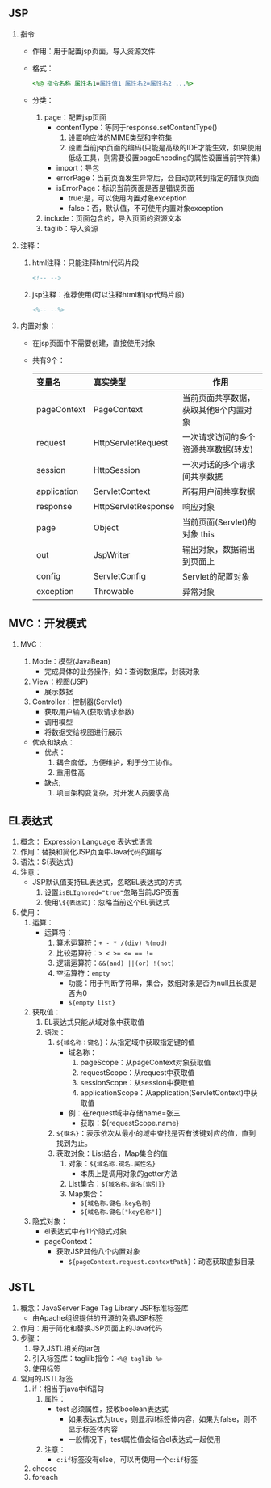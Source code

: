 ## JSP

1. 指令

   * 作用：用于配置jsp页面，导入资源文件

   * 格式：

     ```jsp
     <%@ 指令名称 属性名1=属性值1 属性名2=属性名2 ...%>
     ```

   * 分类：
     1. page：配置jsp页面
        * contentType：等同于response.setContentType()
          1. 设置响应体的MIME类型和字符集
          2. 设置当前jsp页面的编码(只能是高级的IDE才能生效，如果使用低级工具，则需要设置pageEncoding的属性设置当前字符集)
        * import：导包
        * errorPage：当前页面发生异常后，会自动跳转到指定的错误页面
        * isErrorPage：标识当前页面是否是错误页面
          * true:是，可以使用内置对象exception
          * false：否，默认值，不可使用内置对象exception
     2. include：页面包含的，导入页面的资源文本
     3. taglib：导入资源

2. 注释：

   1. html注释：只能注释html代码片段

      ```html
      <!-- -->
      ```

      

   2. jsp注释：推荐使用(可以注释html和jsp代码片段)

      ```jsp
      <%-- --%>
      ```

      

3. 内置对象：

   * 在jsp页面中不需要创建，直接使用对象

   * 共有9个：

     | 变量名      | 真实类型            | 作用                                  |
     | :---------- | :------------------ | ------------------------------------- |
     | pageContext | PageContext         | 当前页面共享数据，获取其他8个内置对象 |
     | request     | HttpServletRequest  | 一次请求访问的多个资源共享数据(转发)  |
     | session     | HttpSession         | 一次对话的多个请求间共享数据          |
     | application | ServletContext      | 所有用户间共享数据                    |
     | response    | HttpServletResponse | 响应对象                              |
     | page        | Object              | 当前页面(Servlet)的对象 this          |
     | out         | JspWriter           | 输出对象，数据输出到页面上            |
     | config      | ServletConfig       | Servlet的配置对象                     |
     | exception   | Throwable           | 异常对象                              |

## MVC：开发模式

1. MVC：

   1. Mode：模型(JavaBean)
      * 完成具体的业务操作，如：查询数据库，封装对象
   2. View：视图(JSP)
      * 展示数据
   3. Controller：控制器(Servlet)
      * 获取用户输入(获取请求参数)
      * 调用模型
      * 将数据交给视图进行展示

   * 优点和缺点：
     * 优点：
       1. 耦合度低，方便维护，利于分工协作。
       2. 重用性高
     * 缺点;
       1. 项目架构变复杂，对开发人员要求高

## EL表达式

1. 概念： Expression Language 表达式语言
2. 作用：替换和简化JSP页面中Java代码的编写
3. 语法：${表达式}
4. 注意：
   * JSP默认值支持EL表达式，忽略EL表达式的方式
     1. 设置`isELIgnored="true"`忽略当前JSP页面
     2. 使用`\${表达式}`：忽略当前这个EL表达式
5. 使用：
   1. 运算：
      * 运算符：
        1. 算术运算符：`+ - * /(div) %(mod)`
        2. 比较运算符：`> < >= <= == !=`
        3. 逻辑运算符：`&&(and) ||(or) !(not) `
        4. 空运算符：`empty`
           * 功能：用于判断字符串，集合，数组对象是否为null且长度是否为0
           * `${empty list}`
   2. 获取值：
      1. EL表达式只能从域对象中获取值
      2. 语法：
         1. `${域名称：键名}`：从指定域中获取指定键的值
            * 域名称：
              1. pageScope：从pageContext对象获取值
              2. requestScope：从request中获取值
              3. sessionScope：从session中获取值
              4. applicationScope：从application(ServletContext)中获取值
            * 例：在request域中存储name=张三
              * 获取：${requestScope.name}
         2. `${键名}`：表示依次从最小的域中查找是否有该键对应的值，直到找到为止。
         3. 获取对象：List结合，Map集合的值
            1. 对象：`${域名称.键名.属性名}`
               * 本质上是调用对象的getter方法
            2. List集合：`${域名称.键名[索引]}`
            3. Map集合：
               * `${域名称.键名.key名称}`
               * `${域名称.键名["key名称"]}`
   3. 隐式对象：
      * el表达式中有11个隐式对象
      * pageContext：
        * 获取JSP其他八个内置对象
          * `${pageContext.request.contextPath}`：动态获取虚拟目录

## JSTL

1. 概念：JavaServer Page Tag Library	JSP标准标签库
   * 由Apache组织提供的开源的免费JSP标签
2. 作用：用于简化和替换JSP页面上的Java代码
3. 步骤：
   1. 导入JSTL相关的jar包
   2. 引入标签库：taglilb指令：`<%@ taglib %>`
   3. 使用标签
4. 常用的JSTL标签
   1. if：相当于java中if语句
      1. 属性：
         * test 必须属性，接收boolean表达式
           * 如果表达式为true，则显示if标签体内容，如果为false，则不显示标签体内容
           * 一般情况下，test属性值会结合el表达式一起使用
      2. 注意：
         * `c:if`标签没有else，可以再使用一个`c:if`标签
   2. choose
   3. foreach